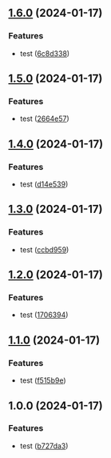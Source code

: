 ## [1.6.0](https://github.com/kadel/dummy-package/compare/v1.5.0...v1.6.0) (2024-01-17)


### Features

* test ([6c8d338](https://github.com/kadel/dummy-package/commit/6c8d3386556133e0e9bcd35a80f1fb87daccb854))

## [1.5.0](https://github.com/kadel/dummy-package/compare/v1.4.0...v1.5.0) (2024-01-17)


### Features

* test ([2664e57](https://github.com/kadel/dummy-package/commit/2664e573146de2514155a4f956d813e63114badb))

## [1.4.0](https://github.com/kadel/dummy-package/compare/v1.3.0...v1.4.0) (2024-01-17)


### Features

* test ([d14e539](https://github.com/kadel/dummy-package/commit/d14e5392e2b403a7a237a27eac334d326a665223))

## [1.3.0](https://github.com/kadel/dummy-package/compare/v1.2.0...v1.3.0) (2024-01-17)


### Features

* test ([ccbd959](https://github.com/kadel/dummy-package/commit/ccbd9594662d0ea042b613134b2520724d9b7e27))

## [1.2.0](https://github.com/kadel/dummy-package/compare/v1.1.0...v1.2.0) (2024-01-17)


### Features

* test ([1706394](https://github.com/kadel/dummy-package/commit/1706394f4419434a11415f22cce2b39e8e90f6b2))

## [1.1.0](https://github.com/kadel/dummy-package/compare/v1.0.0...v1.1.0) (2024-01-17)


### Features

* test ([f515b9e](https://github.com/kadel/dummy-package/commit/f515b9e08c686d7dd530ebceda40fda0ac856fb2))

## 1.0.0 (2024-01-17)


### Features

* test ([b727da3](https://github.com/kadel/dummy-package/commit/b727da3a5e70d2356692e246c6b13d142cc3bf3d))
